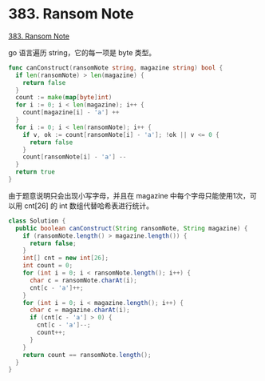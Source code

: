 # 383. Ransom Note

[383. Ransom Note](https://leetcode.com/problems/ransom-note/)

go 语言遍历 string，它的每一项是 byte 类型。

```Go
func canConstruct(ransomNote string, magazine string) bool {
  if len(ransomNote) > len(magazine) {
    return false
  }
  count := make(map[byte]int)
  for i := 0; i < len(magazine); i++ {
    count[magazine[i] - 'a'] ++
  }
  for i := 0; i < len(ransomNote); i++ {
    if v, ok := count[ransomNote[i] - 'a']; !ok || v <= 0 {
      return false
    }
    count[ransomNote[i] - 'a'] --    
  }
  return true
}
```

由于题意说明只会出现小写字母，并且在 magazine 中每个字母只能使用1次，可以用 cnt[26] 的 int 数组代替哈希表进行统计。

```java
class Solution {
  public boolean canConstruct(String ransomNote, String magazine) {
    if (ransomNote.length() > magazine.length()) {
      return false;
    }
    int[] cnt = new int[26];
    int count = 0;
    for (int i = 0; i < ransomNote.length(); i++) {
      char c = ransomNote.charAt(i);
      cnt[c - 'a']++;
    }
    for (int i = 0; i < magazine.length(); i++) {
      char c = magazine.charAt(i);
      if (cnt[c - 'a'] > 0) {
        cnt[c - 'a']--;
        count++;
      }
    }
    return count == ransomNote.length();
  }
}
```